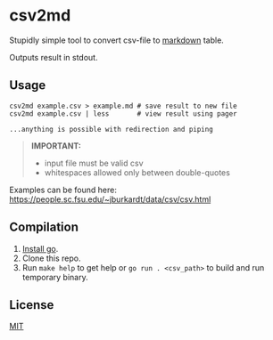 # csv2md

Stupidly simple tool to convert csv-file to [markdown](https://spec-md.com/) table.

Outputs result in stdout.

## Usage

```shell
csv2md example.csv > example.md # save result to new file
csv2md example.csv | less       # view result using pager

...anything is possible with redirection and piping
```

> **IMPORTANT:**
> * input file must be valid csv
> * whitespaces allowed only between double-quotes

Examples can be found here: https://people.sc.fsu.edu/~jburkardt/data/csv/csv.html

## Compilation

1) [Install go](https://go.dev/learn/).
2) Clone this repo.
3) Run `make help` to get help or `go run . <csv_path>` to build and run temporary binary.

## License

[MIT](LICENSE)
